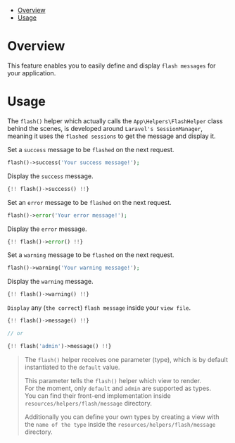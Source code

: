 - [Overview](#overview)   
- [Usage](#usage)   

# Overview

This feature enables you to easily define and display `flash messages` for your application.

# Usage

The `flash()` helper which actually calls the `App\Helpers\FlashHelper` class behind the scenes, is developed around `Laravel's SessionManager`, meaning it uses the `flashed sessions` to get the message and display it.   
   
Set a `success` message to be `flashed` on the next request.

```php
flash()->success('Your success message!');
```

Display the `success` message.

```php
{!! flash()->success() !!}
```
   
Set an `error` message to be `flashed` on the next request.

```php
flash()->error('Your error message!');
```

Display the `error` message.

```php
{!! flash()->error() !!}
```

Set a `warning` message to be `flashed` on the next request.

```php
flash()->warning('Your warning message!');
```

Display the `warning` message.

```php
{!! flash()->warning() !!}
```

`Display` any (`the correct`) `flash message` inside your `view file`.   

```php
{!! flash()->message() !!}

// or

{!! flash('admin')->message() !!}
```
> The `flash()` helper receives one parameter (type), which is by default instantiated to the `default` value.   
>   
> This parameter tells the `flash()` helper which view to render.   
> For the moment, only `default` and `admin` are supported as types.   
> You can find their front-end implementation inside `resources/helpers/flash/message` directory.   
>   
> Additionally you can define your own types by creating a view with the `name of the type` inside the `resources/helpers/flash/message` directory.